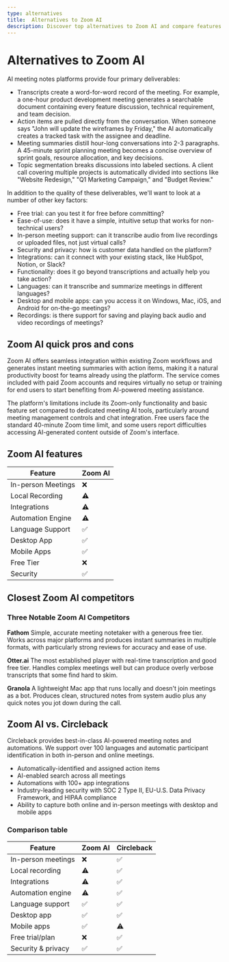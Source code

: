 ```yaml
---
type: alternatives
title:  Alternatives to Zoom AI  
description: Discover top alternatives to Zoom AI and compare features with Circleback. Find the best video conferencing AI solution for your needs.
---
```


# Alternatives to Zoom AI    
AI meeting notes platforms provide four primary deliverables:  
  
* Transcripts create a word-for-word record of the meeting. For example, a one-hour product development meeting generates a searchable document containing every feature discussion, technical requirement, and team decision.  
* Action items are pulled directly from the conversation. When someone says "John will update the wireframes by Friday," the AI automatically creates a tracked task with the assignee and deadline.  
* Meeting summaries distill hour-long conversations into 2-3 paragraphs. A 45-minute sprint planning meeting becomes a concise overview of sprint goals, resource allocation, and key decisions.  
* Topic segmentation breaks discussions into labeled sections. A client call covering multiple projects is automatically divided into sections like "Website Redesign," "Q1 Marketing Campaign," and "Budget Review."  
  
In addition to the quality of these deliverables, we'll want to look at a number of other key factors:  
  
* Free trial: can you test it for free before committing?  
* Ease-of-use: does it have a simple, intuitive setup that works for non-technical users?  
* In-person meeting support: can it transcribe audio from live recordings or uploaded files, not just virtual calls?  
* Security and privacy: how is customer data handled on the platform?  
* Integrations: can it connect with your existing stack, like HubSpot, Notion, or Slack?  
* Functionality: does it go beyond transcriptions and actually help you take action?  
* Languages: can it transcribe and summarize meetings in different languages?  
* Desktop and mobile apps: can you access it on Windows, Mac, iOS, and Android for on-the-go meetings?  
* Recordings: is there support for saving and playing back audio and video recordings of meetings?    
## Zoom AI quick pros and cons    
Zoom AI offers seamless integration within existing Zoom workflows and generates instant meeting summaries with action items, making it a natural productivity boost for teams already using the platform. The service comes included with paid Zoom accounts and requires virtually no setup or training for end users to start benefiting from AI-powered meeting assistance.

The platform's limitations include its Zoom-only functionality and basic feature set compared to dedicated meeting AI tools, particularly around meeting management controls and chat integration. Free users face the standard 40-minute Zoom time limit, and some users report difficulties accessing AI-generated content outside of Zoom's interface.  
## Zoom AI features    
| Feature | Zoom AI |
|----------|----------|
| In-person Meetings | ❌ |
| Local Recording | ⚠️ |
| Integrations | ⚠️ |
| Automation Engine | ⚠️ |
| Language Support | ✅ |
| Desktop App | ✅ |
| Mobile Apps | ✅ |
| Free Tier | ❌ |
| Security | ✅ |  
## Closest Zoom AI competitors    
### Three Notable Zoom AI Competitors

**Fathom**
Simple, accurate meeting notetaker with a generous free tier. Works across major platforms and produces instant summaries in multiple formats, with particularly strong reviews for accuracy and ease of use.

**Otter.ai**
The most established player with real-time transcription and good free tier. Handles complex meetings well but can produce overly verbose transcripts that some find hard to skim.

**Granola**
A lightweight Mac app that runs locally and doesn't join meetings as a bot. Produces clean, structured notes from system audio plus any quick notes you jot down during the call.  
## Zoom AI vs. Circleback  
Circleback provides best-in-class AI-powered meeting notes and automations. We support over 100 languages and automatic participant identification in both in-person and online meetings.  
  
* Automatically-identified and assigned action items  
* AI-enabled search across all meetings  
* Automations with 100+ app integrations  
* Industry-leading security with SOC 2 Type II, EU-U.S. Data Privacy Framework, and HIPAA compliance  
* Ability to capture both online and in-person meetings with desktop and mobile apps    
### Comparison table  
| Feature | Zoom AI | Circleback |
|---------|----------|------------|
| In-person meetings | ❌ | ✅ |
| Local recording | ⚠️ | ✅ |
| Integrations | ⚠️ | ✅ |
| Automation engine | ⚠️ | ✅ |
| Language support | ✅ | ✅ |
| Desktop app | ✅ | ✅ |
| Mobile apps | ✅ | ⚠️ |
| Free trial/plan | ❌ | ✅ |
| Security & privacy | ✅ | ✅ |